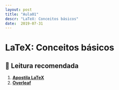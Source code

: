 ```yaml
---
layout: post
title: "Aula01"
descr: "LaTeX: Conceitos básicos"
date:  2019-07-31
---
```


# LaTeX: Conceitos básicos

## 📖 Leitura recomendada

1. [**Apostila LaTeX**](http://www.uft.edu.br/engambiental/prof/catalunha/arquivos/latex/latex_GilbertoSouto.pdf)
2. [**Overleaf**](https://www.overleaf.com/)
